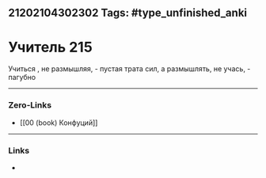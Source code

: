 21202104302302
Tags: #type_unfinished_anki
---
# Учитель 215

Учиться , не размышляя, - пустая трата сил, а размышлять, не учась, - пагубно

---
### Zero-Links
- [[00 (book) Конфуций]]
---
### Links
-